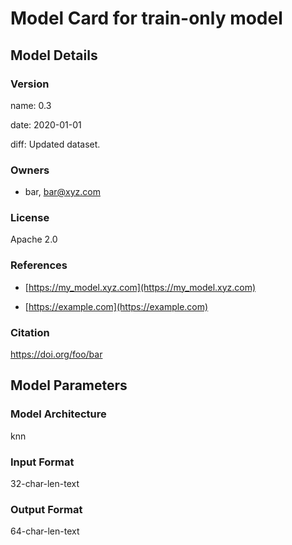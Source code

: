 




# Model Card for train-only model

## Model Details

### Version

name: 0.3  

date: 2020-01-01  

diff: Updated dataset.  

### Owners

* bar, bar@xyz.com


### License

Apache 2.0

### References

* [https://my_model.xyz.com](https://my_model.xyz.com)

* [https://example.com](https://example.com)

### Citation

https://doi.org/foo/bar

## Model Parameters

### Model Architecture

knn

### Input Format

32-char-len-text

### Output Format

64-char-len-text



